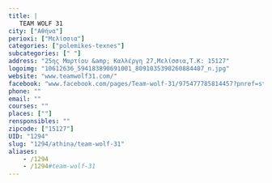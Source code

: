 ```yaml
---
title: |
   TEAM WOLF 31
city: ["Αθήνα"]
perioxi: ["Μελίσσια"]
categories: ["polemikes-texnes"]
subcategories: [" "]
address: "25ης Μαρτίου &amp; Καλλέργη 27,Μελίσσια,Τ.Κ: 15127"
logoimg: "10612636_594183890691001_8091035390260884407_n.jpg"
website: "www.teamwolf31.com/"
facebook: "www.facebook.com/pages/Team-wolf-31/975477785814457?pnref=story"
phone: ""
email: ""
courses: ""
places: [""]
rensponsibles: ""
zipcode: ["15127"]
UID: "1294"
slug: "1294/athina/team-wolf-31"
aliases:
    - /1294
    - /1294#team-wolf-31
---
```


